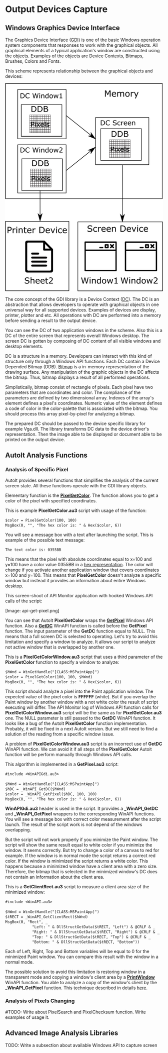# Output Devices Capture

## Windows Graphics Device Interface

The Graphics Device Interface ([GDI](https://en.wikipedia.org/wiki/Graphics_Device_Interface)) is one of the basic Windows operation system components that responses to work with the graphical objects. All graphical elements of a typical application's window are constructed using the objects. Examples of the objects are Device Contexts, Bitmaps, Brushes, Colors and Fonts.

This scheme represents relationship between the graphical objects and devices:

![GDI Scheme](gdi-scheme2.png)

The core concept of the GDI library is a Device Context ([DC](https://msdn.microsoft.com/en-us/library/windows/desktop/dd162467%28v=vs.85%29.aspx)). The DC is an abstraction that allows developers to operate with graphical objects in one universal way for all supported devices. Examples of devices are display, printer, plotter and etc. All operations with DC are performed into a memory before sending a result to the output device.

You can see the DC of two application windows in the scheme. Also this is a DC of the entire screen that represents overall Windows desktop. The screen DC is gotten by composing of DC content of all visible windows and desktop elements.

DC is a structure in a memory. Developers can interact with this kind of structure only through a Windows API functions. Each DC contain a Device Depended Bitmap (DDB). [Bitmap](https://msdn.microsoft.com/en-us/library/windows/desktop/dd162461%28v=vs.85%29.aspx) is a in-memory representation of the drawing surface. Any manipulation of the graphic objects in the DC affects the bitmap. Thus, bitmap displays a result of all performed operations.

Simplistically, bitmap consist of rectangle of pixels. Each pixel have two parameters that are coordinates and color. The compliance of the parameters are defined by two dimensional array. Indexes of the array's element defines a pixel's coordinates. Numeric value of the element defines a code of color in the color-palette that is associated with the bitmap. You should process this array pixel-by-pixel for analyzing a bitmap.

The prepared DC should be passed to the device specific library for example Vga.dll. The library transforms DC data to the device driver's representation. Then the image able to be displayed or document able to be printed on the output device.

## AutoIt Analysis Functions

### Analysis of Specific Pixel

AutoIt provides several functions that simplifies the analysis of the current screen state. All these functions operate with the GDI library objects.

Elementary function is the [**PixelGetColor**](https://www.autoitscript.com/autoit3/docs/functions/PixelGetColor.htm). The function allows you to get a color of the pixel with specified coordinates.

This is example **PixelGetColor.au3** script with usage of the function:
```
$color = PixelGetColor(100, 100)
MsgBox(0, "", "The hex color is: " & Hex($color, 6))
```
You will see a message box with a text after launching the script. This is example of the possible text message:
```
The text color is: 0355BB
```
This means that the pixel with absolute coordinates equal to x=100 and y=100 have a color value 0355BB in a [hex representation](http://www.htmlgoodies.com/tutorials/colors/article.php/3478951). The color will change if you activate another application window that covers coordinates x=100 and y=100. This means that **PixelGetColor** doesn't analyze a specific window but instead it provides an information about entire Windows desktop. 

This screen-shoot of API Monitor application with hooked Windows API calls of the script:

[Image: api-get-pixel.png]

You can see that AutoIt **PixelGetColor** wraps the [**GetPixel**](https://msdn.microsoft.com/en-us/library/windows/desktop/dd144909%28v=vs.85%29.aspx) Windows API function. Also a [**GetDC**](https://msdn.microsoft.com/en-us/library/windows/desktop/dd144871%28v=vs.85%29.aspx) WinAPI function is called before the **GetPixel** function. The input parameter of the **GetDC** function equal to NULL. This means that a full screen DC is selected to operating. Let's try to avoid this limitation and specify a window to analyze. It allows our script to analyze not active window that is overlapped by another one.

This is a **PixelGetColorWindow.au3** script that uses a third parameter of the **PixelGetColor** function to specify a window to analyze:
```
$hWnd = WinGetHandle("[CLASS:MSPaintApp]")
$color = PixelGetColor(100, 100, $hWnd)
MsgBox(0, "", "The hex color is: " & Hex($color, 6))
```
This script should analyze a pixel into the Paint application window. The expected value of the pixel color is **FFFFFF** (white). But if you overlap the Paint window by another window with a not white color the result of script executing will differ. The API Monitor log of Windows API function calls for **PixelGetColorWindow.au3** script will be the same as for **PixelGetColor.au3** one. The NULL parameter is still passed to the **GetDC** WinAPI function. It looks like a bug of the AutoIt **PixelGetColor** function implementation. Probably, it will be fixed in a next AutoIt version. But we still need to find a solution of the reading from a specific window issue.

A problem of **PixelGetColorWindow.au3** script is an incorrect use of **GetDC** WinAPI function. We can avoid it if all steps of the **PixelGetColor** Autoit function will be perform manually through Windows API calls.

This algorithm is implemented in a **GetPixel.au3** script:
```
#include <WinAPIGdi.au3>

$hWnd = WinGetHandle("[CLASS:MSPaintApp]")
$hDC = _WinAPI_GetDC($hWnd)
$color = _WinAPI_GetPixel($hDC, 100, 100)
MsgBox(0, "", "The hex color is: " & Hex($color, 6))
```
**WinAPIGdi.au3** header is used in the script. It provides a **_WinAPI_GetDC** and **_WinAPI_GetPixel** wrappers to the corresponding WinAPI functions. You will see a message box with correct color measurement after the script launch. The result of the script work is not depend of the windows overlapping. 

But the script will not work properly if you minimize the Paint window. The script will show the same result equal to white color if you minimize the window. It seems correctly. But try to change a color of a canvas to red for example. If the window is in normal mode the script returns a correct red color. If the window is minimized the script returns a white color. This happens because a minimized window have a client area with a zero size. Therefore, the bitmap that is selected in the minimized window's DC does not contain an information about the client area.

This is a **GetClientRect.au3** script to measure a client area size of the minimized window:
```
#include <WinAPI.au3>

$hWnd = WinGetHandle("[CLASS:MSPaintApp]")
$tRECT = _WinAPI_GetClientRect($hWnd)
MsgBox(0, "Rect", _
            "Left: " & DllStructGetData($tRECT, "Left") & @CRLF & _
            "Right: " & DllStructGetData($tRECT, "Right") & @CRLF & _
            "Top: " & DllStructGetData($tRECT, "Top") & @CRLF & _
            "Bottom: " & DllStructGetData($tRECT, "Bottom"))
```
Each of Left, Right, Top and Bottom variables will be equal to 0 for the minimized Paint window. You can compare this result with the window in a normal mode.

The possible solution to avoid this limitation is restoring window in a transparent mode and copying a window's client area by a [**PrintWindow**](https://msdn.microsoft.com/en-us/library/dd162869%28VS.85%29.aspx) WinAPI function. You able to analyze a copy of the window's client by the **_WinAPI_GetPixel** function. This technique described in details [here](http://www.codeproject.com/Articles/20651/Capturing-Minimized-Window-A-Kid-s-Trick).

### Analysis of Pixels Changing

#TODO: Write about PixelSearch and PixelChecksum function. Write examples of usage it.

## Advanced Image Analysis Libraries

TODO: Write a subsection about available Windows API to capture screen
